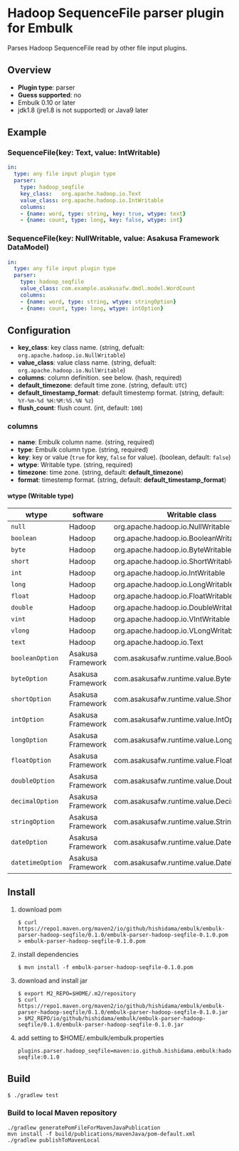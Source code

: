 # Hadoop SequenceFile parser plugin for Embulk

Parses Hadoop SequenceFile read by other file input plugins.

## Overview

* **Plugin type**: parser
* **Guess supported**: no
* Embulk 0.10 or later
* jdk1.8 (jre1.8 is not supported) or Java9 later


## Example

### SequenceFile(key: Text, value: IntWritable)

```yaml
in:
  type: any file input plugin type
  parser:
    type: hadoop_seqfile
    key_class:   org.apache.hadoop.io.Text
    value_class: org.apache.hadoop.io.IntWritable
    columns:
    - {name: word, type: string, key: true, wtype: text}
    - {name: count, type: long, key: false, wtype: int}
```

### SequenceFile(key: NullWritable, value: Asakusa Framework DataModel)

```yaml
in:
  type: any file input plugin type
  parser:
    type: hadoop_seqfile
    value_class: com.example.asakusafw.dmdl.model.WordCount
    columns:
    - {name: word, type: string, wtype: stringOption}
    - {name: count, type: long, wtype: intOption}
```


## Configuration

* **key_class**: key class name. (string, defualt: `org.apache.hadoop.io.NullWritable`)
* **value_class**: value class name. (string, defualt: `org.apache.hadoop.io.NullWritable`)
* **columns**: column definition. see below. (hash, required)
* **default_timezone**: default time zone. (string, default: `UTC`)
* **default_timestamp_format**: default timestemp format. (string, default: `%Y-%m-%d %H:%M:%S.%N %z`)
* **flush_count**: flush count. (int, default: `100`)

### columns

* **name**: Embulk column name. (string, required)
* **type**: Embulk column type. (string, required)
* **key**: key or value (`true` for key, `false` for value). (boolean, default: `false`)
* **wtype**: Writable type. (string, required)
* **timezone**: time zone. (string, default: **default_timezone**)
* **format**: timestemp format. (string, default: **default_timestamp_format**)

#### wtype (Writable type)

| wtype            | software          | Writable class                             |
|------------------|-------------------|--------------------------------------------|
| `null`           | Hadoop            | org.apache.hadoop.io.NullWritable          |
| `boolean`        | Hadoop            | org.apache.hadoop.io.BooleanWritable       |
| `byte`           | Hadoop            | org.apache.hadoop.io.ByteWritable          |
| `short`          | Hadoop            | org.apache.hadoop.io.ShortWritable         |
| `int`            | Hadoop            | org.apache.hadoop.io.IntWritable           |
| `long`           | Hadoop            | org.apache.hadoop.io.LongWritable          |
| `float`          | Hadoop            | org.apache.hadoop.io.FloatWritable         |
| `double`         | Hadoop            | org.apache.hadoop.io.DoubleWritable        |
| `vint`           | Hadoop            | org.apache.hadoop.io.VIntWritable          |
| `vlong`          | Hadoop            | org.apache.hadoop.io.VLongWritable         |
| `text`           | Hadoop            | org.apache.hadoop.io.Text                  |
| `booleanOption`  | Asakusa Framework | com.asakusafw.runtime.value.BooleanOption  |
| `byteOption`     | Asakusa Framework | com.asakusafw.runtime.value.ByteOption     |
| `shortOption`    | Asakusa Framework | com.asakusafw.runtime.value.ShortOption    |
| `intOption`      | Asakusa Framework | com.asakusafw.runtime.value.IntOption      |
| `longOption`     | Asakusa Framework | com.asakusafw.runtime.value.LongOption     |
| `floatOption`    | Asakusa Framework | com.asakusafw.runtime.value.FloatOption    |
| `doubleOption`   | Asakusa Framework | com.asakusafw.runtime.value.DoubleOption   |
| `decimalOption`  | Asakusa Framework | com.asakusafw.runtime.value.DecimalOption  |
| `stringOption`   | Asakusa Framework | com.asakusafw.runtime.value.StringOption   |
| `dateOption`     | Asakusa Framework | com.asakusafw.runtime.value.DateOption     |
| `datetimeOption` | Asakusa Framework | com.asakusafw.runtime.value.DateTimeOption |


## Install

1. download pom
   ```
   $ curl https://repo1.maven.org/maven2/io/github/hishidama/embulk/embulk-parser-hadoop-seqfile/0.1.0/embulk-parser-hadoop-seqfile-0.1.0.pom > embulk-parser-hadoop-seqfile-0.1.0.pom
   ```

2. install dependencies
   ```
   $ mvn install -f embulk-parser-hadoop-seqfile-0.1.0.pom
   ```

3. download and install jar
   ```
   $ export M2_REPO=$HOME/.m2/repository
   $ curl https://repo1.maven.org/maven2/io/github/hishidama/embulk/embulk-parser-hadoop-seqfile/0.1.0/embulk-parser-hadoop-seqfile-0.1.0.jar > $M2_REPO/io/github/hishidama/embulk/embulk-parser-hadoop-seqfile/0.1.0/embulk-parser-hadoop-seqfile-0.1.0.jar
   ```

4. add setting to $HOME/.embulk/embulk.properties
   ```
   plugins.parser.hadoop_seqfile=maven:io.github.hishidama.embulk:hadoop-seqfile:0.1.0
   ```


## Build

```
$ ./gradlew test
```

### Build to local Maven repository

```
./gradlew generatePomFileForMavenJavaPublication
mvn install -f build/publications/mavenJava/pom-default.xml
./gradlew publishToMavenLocal
```

